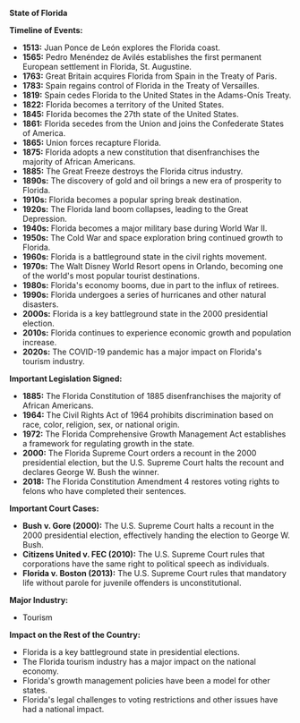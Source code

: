 **State of Florida**

**Timeline of Events:**

* **1513:** Juan Ponce de León explores the Florida coast.
* **1565:** Pedro Menéndez de Avilés establishes the first permanent European settlement in Florida, St. Augustine.
* **1763:** Great Britain acquires Florida from Spain in the Treaty of Paris.
* **1783:** Spain regains control of Florida in the Treaty of Versailles.
* **1819:** Spain cedes Florida to the United States in the Adams-Onís Treaty.
* **1822:** Florida becomes a territory of the United States.
* **1845:** Florida becomes the 27th state of the United States.
* **1861:** Florida secedes from the Union and joins the Confederate States of America.
* **1865:** Union forces recapture Florida.
* **1875:** Florida adopts a new constitution that disenfranchises the majority of African Americans.
* **1885:** The Great Freeze destroys the Florida citrus industry.
* **1890s:** The discovery of gold and oil brings a new era of prosperity to Florida.
* **1910s:** Florida becomes a popular spring break destination.
* **1920s:** The Florida land boom collapses, leading to the Great Depression.
* **1940s:** Florida becomes a major military base during World War II.
* **1950s:** The Cold War and space exploration bring continued growth to Florida.
* **1960s:** Florida is a battleground state in the civil rights movement.
* **1970s:** The Walt Disney World Resort opens in Orlando, becoming one of the world's most popular tourist destinations.
* **1980s:** Florida's economy booms, due in part to the influx of retirees.
* **1990s:** Florida undergoes a series of hurricanes and other natural disasters.
* **2000s:** Florida is a key battleground state in the 2000 presidential election.
* **2010s:** Florida continues to experience economic growth and population increase.
* **2020s:** The COVID-19 pandemic has a major impact on Florida's tourism industry.

**Important Legislation Signed:**

* **1885:** The Florida Constitution of 1885 disenfranchises the majority of African Americans.
* **1964:** The Civil Rights Act of 1964 prohibits discrimination based on race, color, religion, sex, or national origin.
* **1972:** The Florida Comprehensive Growth Management Act establishes a framework for regulating growth in the state.
* **2000:** The Florida Supreme Court orders a recount in the 2000 presidential election, but the U.S. Supreme Court halts the recount and declares George W. Bush the winner.
* **2018:** The Florida Constitution Amendment 4 restores voting rights to felons who have completed their sentences.

**Important Court Cases:**

* **Bush v. Gore (2000):** The U.S. Supreme Court halts a recount in the 2000 presidential election, effectively handing the election to George W. Bush.
* **Citizens United v. FEC (2010):** The U.S. Supreme Court rules that corporations have the same right to political speech as individuals.
* **Florida v. Boston (2013):** The U.S. Supreme Court rules that mandatory life without parole for juvenile offenders is unconstitutional.

**Major Industry:**

* Tourism

**Impact on the Rest of the Country:**

* Florida is a key battleground state in presidential elections.
* The Florida tourism industry has a major impact on the national economy.
* Florida's growth management policies have been a model for other states.
* Florida's legal challenges to voting restrictions and other issues have had a national impact.